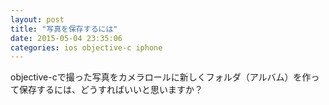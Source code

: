 ```yaml
---
layout: post
title: "写真を保存するには"
date: 2015-05-04 23:35:06
categories: ios objective-c iphone
---
```

<p>objective-cで撮った写真をカメラロールに新しくフォルダ（アルバム）を作って保存するには、どうすればいいと思いますか？</p>
